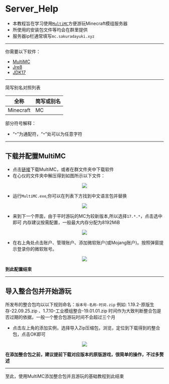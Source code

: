 # Server_Help
* 本教程旨在学习使用[`MultiMC`](https://github.com/MultiMC/Launcher)方便游玩Minecraft模组服务器
* 所使用的安装包文件等均会在群里提供
* 服务器ip栏通常填写`mc.sakuradayuki.xyz`

***

你需要以下软件：
* [MultiMC](https://github.com/MultiMC/Launcher)
* [Jre8](https://www.java.com/en/download/)
* [JDK17](https://www.oracle.com/java/technologies/javase/jdk17-archive-downloads.html)

***

简写别名对照列表

|全称|简写或别名|
|-|-|
|Minecraft|MC|

部分符号解释：
* “`*`”为通配符，“`*`”处可以为任意字符

***

## 下载并配置MultiMC
* 点击[链接](https://multimc.org/#Download)下载MultiMC，或者在群文件夹中下载软件
* 在心仪的文件夹中解压得到如图所示以下文件：
<div align="center"><img src="https://pic.sakuradayuki.xyz/Server_Help/Pic_1.png"/></div>

* 运行`MultiMC.exe`,你可以在列表下方找到中文语言包并替换
<div align="center"><img src="https://pic.sakuradayuki.xyz/Server_Help/Pic_2.png"/></div>

* 来到下一个界面，由于平时游玩的MC为较新版本,所以选择`17.*.*`，点击选中即可
内存建议按需配置，一般最大内存分配为8192MiB
<div align="center"><img src="https://pic.sakuradayuki.xyz/Server_Help/Pic_3.png"/></div>

* 在右上角处点击账户、管理账户、添加微软账户(或Mojang账户)。按照弹窗提示登录你的微软账号。
<div align="center"><img src="https://pic.sakuradayuki.xyz/Server_Help/Pic_4.png"/></div>

**到此配置结束**

***

## 导入整合包并开始游玩

所发布的整合包均以以下规则命名：`版本号-名称-时间.zip`
例如: 1.19.2-原版生存-22.09.25.zip 、1.7.10-工业模组整合-19.01.01.zip
时间作为大致判断整合包是否过期的依据，一般一个整合包游玩时间不会超过三个月
* 点击左上角的添加实例，选择导入Zip压缩包，浏览，定位到下载得到的整合包，点击OK即可
<div align="center"><img src="https://pic.sakuradayuki.xyz/Server_Help/Pic_5.png"/></div>

**在添加整合包之前，建议提前下载对应版本的原版游戏，很简单的操作，不过多赘述**

***

至此，使用MultiMC添加整合包并且游玩的基础教程到此结束